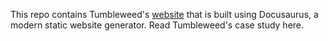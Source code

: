 This repo contains Tumbleweed's [website](#(https://github.com/tumbleweed-cdc/tumbleweed)) that is built using Docusaurus, a modern static website generator.
Read Tumbleweed's case study here.
